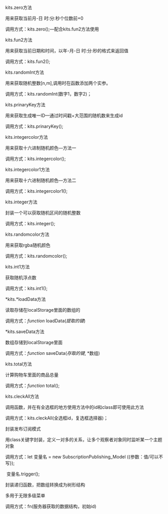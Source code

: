 kits.zero方法

用来获取当前月-日 时:分:秒个位数前+0

调用方式：kits.zero();—配合kits.fun2方法使用

kits.fun2方法

用来获取当前日期和时间，以年-月-日  时:分:秒的格式来返回值

调用方式：kits.fun2();





kits.randomInt方法

用来获取随机整数[n,m],调用时在函数添加两个实参。

调用方式：kits.randomInt(数字1，数字2)；





kits.prinaryKey方法

用来获取生成唯一ID—通过时间戳+大范围的随机数来生成id

调用方式：kits.prinaryKey();





kits.integercolor方法

用来获取十六进制随机颜色—方法一

调用方式：kits.integercolor();

kits.integercolor1方法

用来获取十六进制随机颜色—方法二

调用方式：kits.integercolor1();





kits.integer方法

封装一个可以获取随机区间的随机整数

调用方式：kits.integer();





kits.randomcolor方法

用来获取rgba随机颜色

调用方式：kits.randomcolor();





kits.int1方法

获取随机浮点数

调用方式：kits.int1();





*kits.*loadData方法

读取存储在localStorage里面的数组的

调用方式：*function* loadData(*提取的键*)

*kits.saveData方法

数组存储到localStorage里面

调用方式：*function* saveData(*存取的键*, *数组)





kits.total方法

计算购物车里面的商品总量

调用方式：*function* total();





kits.cleckAll方法

调用函数，并在有全选框的地方使用方法中的id和class即可使用此方法

调用方式：kits.cleckAll(全选框id，复选框选择器)；





封装发布订阅模式

用class关键字封装，定义一对多的关系，让多个观察者对象同时监听某一个主题对象

调用方式：let 变量名 = new SubscriptionPublishing_Model ({参数：值/可以不写});

​                   变量名.trigger();



封装递归函数，把数组转换成为树形结构

多用于无限多级菜单

调用方式：fn(服务器获取的数据结构，初始id)